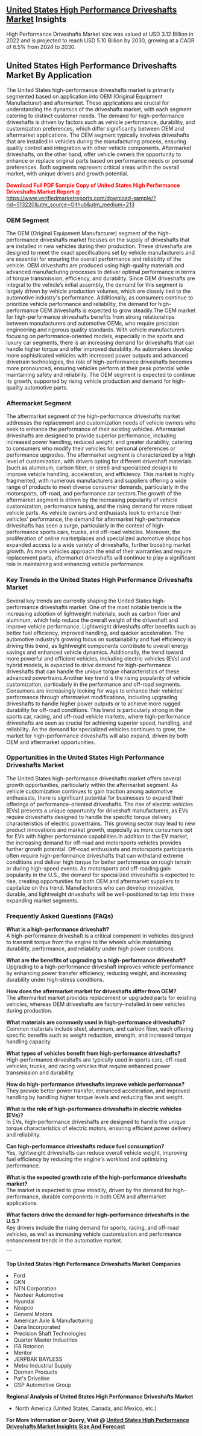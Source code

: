 <h2><a href="https://www.verifiedmarketreports.com/download-sample/?rid=513220&amp;utm_source=Github&amp;utm_medium=213" target="_blank">United States High Performance Driveshafts Market</a> Insights</h2><p>High Performance Driveshafts Market size was valued at USD 3.12 Billion in 2022 and is projected to reach USD 5.10 Billion by 2030, growing at a CAGR of 6.5% from 2024 to 2030.</p><p><h2>United States High Performance Driveshafts Market By Application</h2><p>The United States high-performance driveshafts market is primarily segmented based on application into OEM (Original Equipment Manufacturer) and aftermarket. These applications are crucial for understanding the dynamics of the driveshafts market, with each segment catering to distinct customer needs. The demand for high-performance driveshafts is driven by factors such as vehicle performance, durability, and customization preferences, which differ significantly between OEM and aftermarket applications. The OEM segment typically involves driveshafts that are installed in vehicles during the manufacturing process, ensuring quality control and integration with other vehicle components. Aftermarket driveshafts, on the other hand, offer vehicle owners the opportunity to enhance or replace original parts based on performance needs or personal preferences. Both segments represent critical areas within the overall market, with unique drivers and growth potential.<p><span class=""><span style="color: #ff0000;"><strong>Download Full PDF Sample Copy of United States High Performance Driveshafts Market Report</strong> @ </span><a href="https://www.verifiedmarketreports.com/download-sample/?rid=513220&amp;utm_source=Github&amp;utm_medium=213" target="_blank">https://www.verifiedmarketreports.com/download-sample/?rid=513220&amp;utm_source=Github&amp;utm_medium=213</a></span></p></p><h3>OEM Segment</h3><p>The OEM (Original Equipment Manufacturer) segment of the high-performance driveshafts market focuses on the supply of driveshafts that are installed in new vehicles during their production. These driveshafts are designed to meet the exact specifications set by vehicle manufacturers and are essential for ensuring the overall performance and reliability of the vehicle. OEM driveshafts are produced using high-quality materials and advanced manufacturing processes to deliver optimal performance in terms of torque transmission, efficiency, and durability. Since OEM driveshafts are integral to the vehicle’s initial assembly, the demand for this segment is largely driven by vehicle production volumes, which are closely tied to the automotive industry's performance. Additionally, as consumers continue to prioritize vehicle performance and reliability, the demand for high-performance OEM driveshafts is expected to grow steadily.The OEM market for high-performance driveshafts benefits from strong relationships between manufacturers and automotive OEMs, who require precision engineering and rigorous quality standards. With vehicle manufacturers focusing on performance-oriented models, especially in the sports and luxury car segments, there is an increasing demand for driveshafts that can handle higher torque and offer improved durability. As automakers develop more sophisticated vehicles with increased power outputs and advanced drivetrain technologies, the role of high-performance driveshafts becomes more pronounced, ensuring vehicles perform at their peak potential while maintaining safety and reliability. The OEM segment is expected to continue its growth, supported by rising vehicle production and demand for high-quality automotive parts.<h3>Aftermarket Segment</h3><p>The aftermarket segment of the high-performance driveshafts market addresses the replacement and customization needs of vehicle owners who seek to enhance the performance of their existing vehicles. Aftermarket driveshafts are designed to provide superior performance, including increased power handling, reduced weight, and greater durability, catering to consumers who modify their vehicles for personal preferences or performance upgrades. The aftermarket segment is characterized by a high level of customization, with drivers opting for different driveshaft materials (such as aluminum, carbon fiber, or steel) and specialized designs to improve vehicle handling, acceleration, and efficiency. This market is highly fragmented, with numerous manufacturers and suppliers offering a wide range of products to meet diverse consumer demands, particularly in the motorsports, off-road, and performance car sectors.The growth of the aftermarket segment is driven by the increasing popularity of vehicle customization, performance tuning, and the rising demand for more robust vehicle parts. As vehicle owners and enthusiasts look to enhance their vehicles’ performance, the demand for aftermarket high-performance driveshafts has seen a surge, particularly in the context of high-performance sports cars, trucks, and off-road vehicles. Moreover, the proliferation of online marketplaces and specialized automotive shops has expanded access to a wide variety of driveshafts, further boosting market growth. As more vehicles approach the end of their warranties and require replacement parts, aftermarket driveshafts will continue to play a significant role in maintaining and enhancing vehicle performance.<h3>Key Trends in the United States High Performance Driveshafts Market</h3><p>Several key trends are currently shaping the United States high-performance driveshafts market. One of the most notable trends is the increasing adoption of lightweight materials, such as carbon fiber and aluminum, which help reduce the overall weight of the driveshaft and improve vehicle performance. Lightweight driveshafts offer benefits such as better fuel efficiency, improved handling, and quicker acceleration. The automotive industry’s growing focus on sustainability and fuel efficiency is driving this trend, as lightweight components contribute to overall energy savings and enhanced vehicle dynamics. Additionally, the trend toward more powerful and efficient vehicles, including electric vehicles (EVs) and hybrid models, is expected to drive demand for high-performance driveshafts that can handle the unique torque characteristics of these advanced powertrains.Another key trend is the rising popularity of vehicle customization, particularly in the performance and off-road segments. Consumers are increasingly looking for ways to enhance their vehicles’ performance through aftermarket modifications, including upgrading driveshafts to handle higher power outputs or to achieve more rugged durability for off-road conditions. This trend is particularly strong in the sports car, racing, and off-road vehicle markets, where high-performance driveshafts are seen as crucial for achieving superior speed, handling, and reliability. As the demand for specialized vehicles continues to grow, the market for high-performance driveshafts will also expand, driven by both OEM and aftermarket opportunities.<h3>Opportunities in the United States High Performance Driveshafts Market</h3><p>The United States high-performance driveshafts market offers several growth opportunities, particularly within the aftermarket segment. As vehicle customization continues to gain traction among automotive enthusiasts, there is significant potential for businesses to expand their offerings of performance-oriented driveshafts. The rise of electric vehicles (EVs) presents a unique opportunity for driveshaft manufacturers, as EVs require driveshafts designed to handle the specific torque delivery characteristics of electric powertrains. This growing sector may lead to new product innovations and market growth, especially as more consumers opt for EVs with higher performance capabilities.In addition to the EV market, the increasing demand for off-road and motorsports vehicles provides further growth potential. Off-road enthusiasts and motorsports participants often require high-performance driveshafts that can withstand extreme conditions and deliver high torque for better performance on rough terrain or during high-speed events. As motorsports and off-roading gain popularity in the U.S., the demand for specialized driveshafts is expected to rise, creating opportunities for both OEM and aftermarket suppliers to capitalize on this trend. Manufacturers who can develop innovative, durable, and lightweight driveshafts will be well-positioned to tap into these expanding market segments.<h3>Frequently Asked Questions (FAQs)</h3><p><strong>What is a high-performance driveshaft?</strong><br>A high-performance driveshaft is a critical component in vehicles designed to transmit torque from the engine to the wheels while maintaining durability, performance, and reliability under high power conditions.</p><p><strong>What are the benefits of upgrading to a high-performance driveshaft?</strong><br>Upgrading to a high-performance driveshaft improves vehicle performance by enhancing power transfer efficiency, reducing weight, and increasing durability under high-stress conditions.</p><p><strong>How does the aftermarket market for driveshafts differ from OEM?</strong><br>The aftermarket market provides replacement or upgraded parts for existing vehicles, whereas OEM driveshafts are factory-installed in new vehicles during production.</p><p><strong>What materials are commonly used in high-performance driveshafts?</strong><br>Common materials include steel, aluminum, and carbon fiber, each offering specific benefits such as weight reduction, strength, and increased torque handling capacity.</p><p><strong>What types of vehicles benefit from high-performance driveshafts?</strong><br>High-performance driveshafts are typically used in sports cars, off-road vehicles, trucks, and racing vehicles that require enhanced power transmission and durability.</p><p><strong>How do high-performance driveshafts improve vehicle performance?</strong><br>They provide better power transfer, enhanced acceleration, and improved handling by handling higher torque levels and reducing flex and weight.</p><p><strong>What is the role of high-performance driveshafts in electric vehicles (EVs)?</strong><br>In EVs, high-performance driveshafts are designed to handle the unique torque characteristics of electric motors, ensuring efficient power delivery and reliability.</p><p><strong>Can high-performance driveshafts reduce fuel consumption?</strong><br>Yes, lightweight driveshafts can reduce overall vehicle weight, improving fuel efficiency by reducing the engine's workload and optimizing performance.</p><p><strong>What is the expected growth rate of the high-performance driveshafts market?</strong><br>The market is expected to grow steadily, driven by the demand for high-performance, durable components in both OEM and aftermarket applications.</p><p><strong>What factors drive the demand for high-performance driveshafts in the U.S.?</strong><br>Key drivers include the rising demand for sports, racing, and off-road vehicles, as well as increasing vehicle customization and performance enhancement trends in the automotive market.</p>```</p><p><strong>Top United States High Performance Driveshafts Market Companies</strong></p><div data-test-id=""><p><li>Ford</li><li> GKN</li><li> NTN Corporation</li><li> Nexteer Automotive</li><li> Hyundai</li><li> Neapco</li><li> General Motors</li><li> American Axle & Manufacturing</li><li> Dana Incorporated</li><li> Precision Shaft Technologies</li><li> Quarter Master Industries</li><li> IFA Rotorion</li><li> Meritor</li><li> JERPBAK BAYLESS</li><li> Metro Industrial Supply</li><li> Dorman Products</li><li> Pat's Driveline</li><li> GSP Automotive Group</li></p><div><strong>Regional Analysis of&nbsp;United States High Performance Driveshafts Market</strong></div><ul><li dir="ltr"><p dir="ltr">North America&nbsp;(United States, Canada, and Mexico, etc.)</p></li></ul><p><strong>For More Information or Query, Visit @&nbsp;</strong><strong><a href="https://www.verifiedmarketreports.com/product/high-performance-driveshafts-market/?utm_source=Github&amp;utm_medium=213" target="_blank">United States High Performance Driveshafts Market Insights Size And Forecast</a></strong></p></div>
